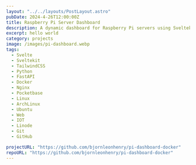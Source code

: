 ```yaml
---
layout: "../../layouts/PostLayout.astro"
pubDate: 2024-4-26T12:00:00Z
title: Raspberry Pi Server Dashboard
description: A dynamic dashboard for Raspberry Pi servers using Sveltekit, Python, Web Sockets, FastAPI, and Docker.
excerpt: hello world
category: projects
image: /images/pi-dashboard.webp
tags:
  - Svelte
  - Sveltekit
  - TailwindCSS
  - Python
  - FastAPI
  - Docker
  - Nginx
  - Pocketbase
  - Linux
  - ArchLinux
  - Ubuntu
  - Web
  - IOT
  - Linode
  - Git
  - GitHub

projectURL: "https://github.com/bjornleonhenry/pi-dashboard-docker"
repoURL: "https://github.com/bjornleonhenry/pi-dashboard-docker"
---
```

